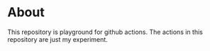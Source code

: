 # About
This repository is playground for github actions.
The actions in this repository are just my experiment.
